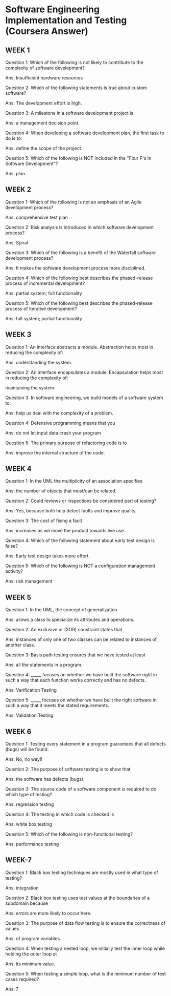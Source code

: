 # Software Engineering Implementation and Testing (Coursera Answer)


## WEEK 1

Question 1: Which of the following is not likely to contribute to the complexity of software development?

Ans: Insufficient hardware resources


Question 2:
Which of the following statements is true about custom software?

Ans: The development effort is high.


Question 3:
A milestone in a software development project is

Ans: a management decision point.


Question 4:
When developing a software development plan, the first task to do is to:

Ans: define the scope of the project.


Question 5:
Which of the following is NOT included in the "Four P's in Software Development"?

Ans: plan





## WEEK 2

Question 1:
Which of the following is not an emphasis of an Agile development process?


Ans: comprehensive test plan


Question 2:
Risk analysis is introduced in which software development process?

Ans: Spiral


Question 3:
Which of the following is a benefit of the Waterfall software development process?

Ans: It makes the software development process more disciplined.


Question 4:
Which of the following best describes the phased-release process of incremental development?

Ans: partial system; full functionality


Question 5:
Which of the following best describes the phased-release process of iterative development?

Ans: full system; partial functionality





## WEEK 3 


Question 1:
An interface abstracts a module. Abstraction helps most in reducing the complexity of:

Ans: understanding the system.



Question 2:
An interface encapsulates a module. Encapsulation helps most in reducing the complexity of:

maintaining the system.


Question 3:
In software engineering, we build models of a software system to:

Ans: help us deal with the complexity of a problem.


Question 4:
Defensive programming means that you

Ans: do not let input data crash your program


Question 5:
The primary purpose of refactoring code is to

Ans: improve the internal structure of the code.





## WEEK 4


Question 1:
In the UML the multiplicity of an association specifies

Ans: the number of objects that must/can be related.


Question 2:
Could reviews or inspections be considered part of testing?

Ans: Yes, because both help detect faults and improve quality.


Question 3:
The cost of fixing a fault

Ans: increases as we move the product towards live use.


Question 4:
Which of the following statement about early test design is false?

Ans: Early test design takes more effort.


Question 5:
Which of the following is NOT a configuration management activity?

Ans: risk management




## WEEK 5 


Question 1:
In the UML, the concept of generalization

Ans: allows a class to specialize its attributes and operations.


Question 2:
An exclusive or (XOR) constraint states that

Ans: instances of only one of two classes can be related to instances of another class.


Question 3:
Basis path testing ensures that we have tested at least

Ans: all the statements in a program.


Question 4:
_____ focuses on whether we have built the software right in such a way that each function works correctly and has no defects.

Ans: Verification Testing


Question 5:
_____ focuses on whether we have built the right software in such a way that it meets the stated requirements.

Ans: Validation Testing




## WEEK 6



Question 1:
Testing every statement in a program guarantees that all defects (bugs) will be found.

Ans: No, no way!!


Question 2:
The purpose of software testing is to show that

Ans: the software has defects (bugs).


Question 3:
The source code of a software component is required to do which type of testing?

Ans: regression testing


Question 4:
The testing in which code is checked is

Ans: white box testing


Question 5:
Which of the following is non-functional testing?

Ans: performance testing





## WEEK-7


Question 1:
Black box testing techniques are mostly used in what type of testing?

Ans: integration


Question 2:
Black box testing uses test values at the boundaries of a subdomain because

Ans: errors are more likely to occur here.


Question 3:
The purpose of data flow testing is to ensure the correctness of values

Ans: of program variables.


Question 4:
When testing a nested loop, we initially test the inner loop while holding the outer loop at

Ans: its minimum value.


Question 5:
When testing a simple loop, what is the minimum number of test cases required?

Ans: 7
